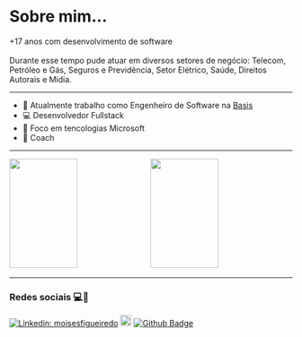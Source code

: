 <h1>Sobre mim...</h1>
<p>
  +17 anos com desenvolvimento de software<br>
  <br>
  Durante esse tempo pude atuar em diversos setores de negócio: Telecom, Petróleo e Gás, Seguros e Previdência, Setor Elétrico, Saúde, Direitos Autorais e Mídia.
</p>

<hr>

- 🏢 Atualmente trabalho como Engenheiro de Software na <a href="https://www.basis.com.br/">Basis</a>
- 💻 Desenvolvedor Fullstack
- 💪 Foco em tencologias Microsoft
- 🎯 Coach

<hr>

<div>    
  <img width="49%" height="195px" src="https://awesome-github-stats.azurewebsites.net/user-stats/moisesfigueiredo?cardType=level&theme=calm&preferLogin=false&Background=FFFFFF00&Text=14B2EE&Title=55A48C&Border=DDDDDD00&Ring=55A48C" /> 
  <img width="49%" height="195px" src="https://github-readme-stats.vercel.app/api/top-langs/?username=moisesfigueiredo&layout=compact&title_color=55A48C&text_color=fff&bg_color=0d1117&border_color=fff0" />  
</div>

<hr>

<h3>Redes sociais 💻🚀</h3>

[![Linkedin: moisesfigueiredo](https://img.shields.io/badge/-moisesfigueiredo-blue?style=flat-square&logo=Linkedin&logoColor=white&link=https://www.linkedin.com/in/moises-barboza-de-figueiredo/)](https://www.linkedin.com/in/moises-barboza-de-figueiredo/)
<a href="mailto:moises.figueiredo@gmail.com"><img height="20px;" alt="Email" src="https://img.shields.io/badge/Gmail-D14836?style=for-the-badge&logo=gmail&logoColor=white"></a>
[![Github Badge](https://img.shields.io/badge/-Github-000?style=flat-square&logo=Github&logoColor=white&link=https://github.com/moisesfigueiredo)](https://github.com/moisesfigueiredo)
